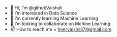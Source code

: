 - 👋 Hi, I’m @githubVaishali
- 👀 I’m interested in Data Science 
- 🌱 I’m currently learning Machine Learning 
- 💞️ I’m looking to collaborate on Mchine Learning
- 📫 How to reach me = heervaishali7@gmail.com

<!---
githubVaishali/githubVaishali is a ✨ special ✨ repository because its `README.md` (this file) appears on your GitHub profile.
You can click the Preview link to take a look at your changes.
--->
